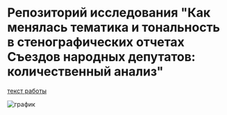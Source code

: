 # Репозиторий исследования "Как менялась тематика и тональность в стенографических отчетах Съездов народных депутатов: количественный анализ"
[текст работы](https://drive.google.com/file/d/1JDpZTXtfSyVfWgZueofvnZkxT52PSGMY/view?usp=sharing)

![график](https://user-images.githubusercontent.com/39305857/123511363-7d8a2080-d689-11eb-9b0b-d064433d5f7b.jpg)
